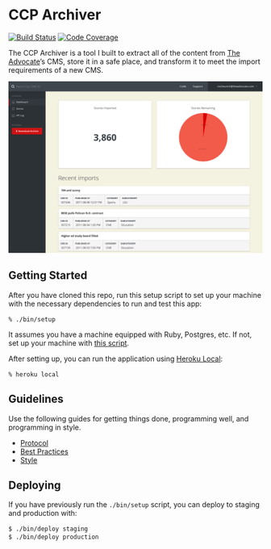 # CCP Archiver

[![Build Status](https://circleci.com/gh/ngscheurich/ccp-archiver.svg?&style=shield)](https://circleci.com/gh/ngscheurich/ccp-archiver)
[![Code Coverage](https://codecov.io/github/ngscheurich/ccp-archiver/coverage.svg?branch=master)](https://codecov.io/github/ngscheurich/ccp-archiver?branch=master)

The CCP Archiver is a tool I built to extract all of the content from [The Advocate](http://theadvocate.com)’s CMS, store it in a safe place, and transform it to meet the import requirements of a new CMS.

![Screenshot](https://raw.githubusercontent.com/ngscheurich/ccp-archiver/master/screenshot.png)

## Getting Started

After you have cloned this repo, run this setup script to set up your machine
with the necessary dependencies to run and test this app:

    % ./bin/setup

It assumes you have a machine equipped with Ruby, Postgres, etc. If not, set up
your machine with [this script].

[this script]: https://github.com/thoughtbot/laptop

After setting up, you can run the application using [Heroku Local]:

    % heroku local

[Heroku Local]: https://devcenter.heroku.com/articles/heroku-local

## Guidelines

Use the following guides for getting things done, programming well, and
programming in style.

* [Protocol](http://github.com/thoughtbot/guides/blob/master/protocol)
* [Best Practices](http://github.com/thoughtbot/guides/blob/master/best-practices)
* [Style](http://github.com/thoughtbot/guides/blob/master/style)

## Deploying

If you have previously run the `./bin/setup` script,
you can deploy to staging and production with:

    $ ./bin/deploy staging
    $ ./bin/deploy production
